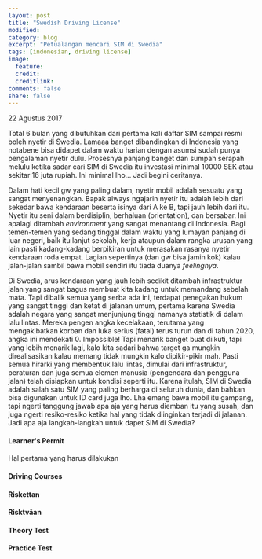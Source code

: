 ```yaml
---
layout: post
title: "Swedish Driving License"
modified:
category: blog
excerpt: "Petualangan mencari SIM di Swedia"
tags: [indonesian, driving license]
image:
  feature:
  credit:
  creditlink:
comments: false
share: false
---
```


22 Agustus 2017

Total 6 bulan yang dibutuhkan dari pertama kali daftar SIM sampai resmi boleh nyetir di Swedia. Lamaaa banget dibandingkan di Indonesia yang notabene bisa didapet dalam waktu harian dengan asumsi sudah punya pengalaman nyetir dulu. Prosesnya panjang banget dan sumpah serapah melulu ketika sadar cari SIM di Swedia itu investasi minimal 10000 SEK atau sekitar 16 juta rupiah. Ini minimal lho... Jadi begini ceritanya.

Dalam hati kecil gw yang paling dalam, nyetir mobil adalah sesuatu yang sangat menyenangkan. Bapak always ngajarin nyetir itu adalah lebih dari sekedar bawa kendaraan beserta isinya dari A ke B, tapi jauh lebih dari itu. Nyetir itu seni dalam berdisiplin, berhaluan (orientation), dan bersabar. Ini apalagi ditambah *environment* yang sangat menantang di Indonesia. Bagi temen-temen yang sedang tinggal dalam waktu yang lumayan panjang di luar negeri, baik itu lanjut sekolah, kerja ataupun dalam rangka urusan yang lain pasti kadang-kadang berpikiran untuk merasakan rasanya nyetir kendaraan roda empat. Lagian sepertinya (dan gw bisa jamin kok) kalau jalan-jalan sambil bawa mobil sendiri itu tiada duanya *feelingnya*. 

Di Swedia, arus kendaraan yang jauh lebih sedikit ditambah infrastruktur jalan yang sangat bagus membuat kita kadang untuk memandang sebelah mata. Tapi dibalik semua yang serba ada ini, terdapat penegakan hukum yang sangat tinggi dan ketat di jalanan umum, pertama karena Swedia adalah negara yang sangat menjunjung tinggi namanya statistik di dalam lalu lintas. Mereka pengen angka kecelakaan, terutama yang mengakibatkan korban dan luka serius (fatal) terus turun dan di tahun 2020, angka ini mendekati 0. Impossible! Tapi menarik banget buat diikuti, tapi yang lebih menarik lagi, kalo kita sadari bahwa target ga mungkin direalisasikan kalau memang tidak mungkin kalo dipikir-pikir mah. Pasti semua hirarki yang membentuk lalu lintas, dimulai dari infrastruktur, peraturan dan juga semua elemen manusia (pengendara dan pengguna jalan) telah disiapkan untuk kondisi seperti itu. Karena itulah, SIM di Swedia adalah salah satu SIM yang paling berharga di seluruh dunia, dan bahkan bisa digunakan untuk ID card juga lho. Lha emang bawa mobil itu gampang, tapi ngerti tanggung jawab apa aja yang harus diemban itu yang susah, dan juga ngerti  resiko-resiko ketika hal yang tidak diinginkan terjadi di jalanan. Jadi apa aja langkah-langkah untuk dapet SIM di Swedia?

#### Learner's Permit

Hal pertama yang harus dilakukan

#### Driving Courses


#### Riskettan

#### Risktvåan

#### Theory Test

#### Practice Test
